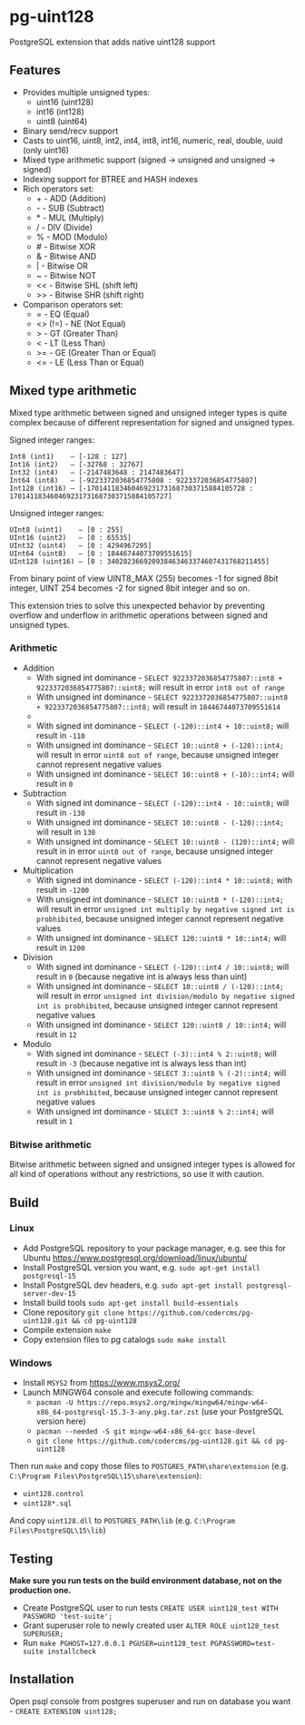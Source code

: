 # pg-uint128
PostgreSQL extension that adds native uint128 support

## Features
* Provides multiple unsigned types:
  * uint16 (uint128)
  * int16 (int128)
  * uint8 (uint64)
* Binary send/recv support
* Casts to uint16, uint8, int2, int4, int8, int16, numeric, real, double, uuid (only uint16)
* Mixed type arithmetic support (signed -> unsigned and unsigned -> signed)
* Indexing support for BTREE and HASH indexes
* Rich operators set:
  * \+ - ADD (Addition)
  * \- - SUB (Subtract)
  * \* - MUL (Multiply)
  * \/ - DIV (Divide)
  * \% - MOD (Modulo)
  * \# - Bitwise XOR
  * \& - Bitwise AND
  * \| - Bitwise OR
  * \~ - Bitwise NOT
  * \<< - Bitwise SHL (shift left)
  * \>> - Bitwise SHR (shift right)
* Comparison operators set:
  * = - EQ (Equal)
  * \<> (!=) - NE (Not Equal)
  * \> - GT (Greater Than)
  * \< - LT (Less Than)
  * \>= - GE (Greater Than or Equal)
  * \<= - LE (Less Than or Equal)

## Mixed type arithmetic
Mixed type arithmetic between signed and unsigned integer types is quite complex because of different representation for signed and unsigned types.

Signed integer ranges:

    Int8 (int1)    — [-128 : 127]
    Int16 (int2)   — [-32768 : 32767]
    Int32 (int4)   — [-2147483648 : 2147483647]
    Int64 (int8)   — [-9223372036854775808 : 9223372036854775807]
    Int128 (int16) — [-170141183460469231731687303715884105728 : 170141183460469231731687303715884105727]

Unsigned integer ranges:

    UInt8 (uint1)    — [0 : 255]
    UInt16 (uint2)   — [0 : 65535]
    UInt32 (uint4)   — [0 : 4294967295]
    UInt64 (uint8)   — [0 : 18446744073709551615]
    UInt128 (uint16) — [0 : 340282366920938463463374607431768211455]

From binary point of view UINT8_MAX (255) becomes -1 for signed 8bit integer, UINT 254 becomes -2 for signed 8bit integer and so on.

This extension tries to solve this unexpected behavior by preventing overflow and underflow in arithmetic operations between signed and unsigned types.

### Arithmetic
* Addition
  * With signed int dominance - `SELECT 9223372036854775807::int8 + 9223372036854775807::uint8;` will result in error `int8 out of range`
  * With unsigned int dominance - `SELECT 9223372036854775807::uint8 + 9223372036854775807::int8;` will result in `18446744073709551614`
  * 
  * With signed int dominance - `SELECT (-120)::int4 + 10::uint8;` will result in `-110`
  * With unsigned int dominance - `SELECT 10::uint8 + (-120)::int4;` will result in error `uint8 out of range`, because unsigned integer cannot represent negative values
  * With unsigned int dominance - `SELECT 10::uint8 + (-10)::int4;` will result in `0`
* Subtraction
  * With signed int dominance - `SELECT (-120)::int4 - 10::uint8;` will result in `-130`
  * With unsigned int dominance - `SELECT 10::uint8 - (-120)::int4;` will result in `130`
  * With unsigned int dominance - `SELECT 10::uint8 - (120)::int4;` will result in in error `uint8 out of range`, because unsigned integer cannot represent negative values
* Multiplication
  * With signed int dominance - `SELECT (-120)::int4 * 10::uint8;` with result in `-1200`
  * With unsigned int dominance - `SELECT 10::uint8 * (-120)::int4;` will result in error `unsigned int multiply by negative signed int is probhibited`, because unsigned integer cannot represent negative values
  * With unsigned int dominance - `SELECT 120::uint8 * 10::int4;` will result in `1200`
* Division
  * With signed int dominance - `SELECT (-120)::int4 / 10::uint8;` will result in `0` (because negative int is always less than uint)
  * With unsigned int dominance - `SELECT 10::uint8 / (-120)::int4;` will result in error `unsigned int division/modulo by negative signed int is probhibited`, because unsigned integer cannot represent negative values
  * With unsigned int dominance - `SELECT 120::uint8 / 10::int4;` will result in `12`
* Modulo
  * With signed int dominance - `SELECT (-3)::int4 % 2::uint8;` will result in `-3` (because negative int is always less than int)
  * With unsigned int dominance - `SELECT 3::uint8 % (-2)::int4;` will result in error `unsigned int division/modulo by negative signed int is probhibited`, because unsigned integer cannot represent negative values
  * With unsigned int dominance - `SELECT 3::uint8 % 2::int4;` will result in `1`

### Bitwise arithmetic
Bitwise arithmetic between signed and unsigned integer types is allowed for all kind of operations without any restrictions, so use it with caution.


## Build
### Linux
* Add PostgreSQL repository to your package manager, e.g. see this for Ubuntu https://www.postgresql.org/download/linux/ubuntu/
* Install PostgreSQL version you want, e.g. `sudo apt-get install postgresql-15`
* Install PostgreSQL dev headers, e.g. `sudo apt-get install postgresql-server-dev-15`
* Install build tools `sudo apt-get install build-essentials`
* Clone repository `git clone https://github.com/codercms/pg-uint128.git && cd pg-uint128`
* Compile extension `make`
* Copy extension files to pg catalogs `sudo make install`

### Windows
* Install `MSYS2` from https://www.msys2.org/
* Launch MINGW64 console and execute following commands:
    * `pacman -U https://repo.msys2.org/mingw/mingw64/mingw-w64-x86_64-postgresql-15.3-3-any.pkg.tar.zst` (use your PostgreSQL version here)
    * `pacman --needed -S git mingw-w64-x86_64-gcc base-devel`
    * `git clone https://github.com/codercms/pg-uint128.git && cd pg-uint128`

Then run `make` and copy those files to `POSTGRES_PATH\share\extension` (e.g. `C:\Program Files\PostgreSQL\15\share\extension`):
* `uint128.control`
* `uint128*.sql`

And copy `uint128.dll` to `POSTGRES_PATH\lib` (e.g. `C:\Program Files\PostgreSQL\15\lib`)

## Testing
**Make sure you run tests on the build environment database, not on the production one.**

* Create PostgreSQL user to run tests `CREATE USER uint128_test WITH PASSWORD 'test-suite';`
* Grant superuser role to newly created user `ALTER ROLE uint128_test SUPERUSER;`
* Run `make PGHOST=127.0.0.1 PGUSER=uint128_test PGPASSWORD=test-suite installcheck`

## Installation
Open psql console from postgres superuser and run on database you want - `CREATE EXTENSION uint128;`
